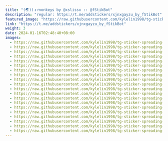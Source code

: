 ```yaml
---
title: "(🌏))﹟𝗆𝗈𝗇𝗄𝖾𝗒𝗌 𝖻𝗒 @xslissx :: @fStikBot"
description: "regular: https://t.me/addstickers/xjnxgayzu_by_fStikBot"
featured_image: "https://raw.githubusercontent.com/kylelin1998/tg-sticker-spreading-worldwide-images/main/img/b44faf07-34a5-4781-83e9-8b4a0edebd6d.jpg"
link: "https://t.me/addstickers/xjnxgayzu_by_fStikBot"
weight: 3
date: 2024-01-16T02:48:40+08:00
images:
  - https://raw.githubusercontent.com/kylelin1998/tg-sticker-spreading-worldwide-images/main/img/b44faf07-34a5-4781-83e9-8b4a0edebd6d.jpg
  - https://raw.githubusercontent.com/kylelin1998/tg-sticker-spreading-worldwide-images/main/img/ca5a212b-d97e-4d39-9d27-f51be59d2e09.jpg
  - https://raw.githubusercontent.com/kylelin1998/tg-sticker-spreading-worldwide-images/main/img/d02de79c-e9eb-48dc-a684-a7a3d871189a.jpg
  - https://raw.githubusercontent.com/kylelin1998/tg-sticker-spreading-worldwide-images/main/img/0269dc72-42f8-47b3-9571-a6ba3d075b0e.jpg
  - https://raw.githubusercontent.com/kylelin1998/tg-sticker-spreading-worldwide-images/main/img/c6b77d36-4872-4ab1-bc98-01087e8fdc2f.jpg
  - https://raw.githubusercontent.com/kylelin1998/tg-sticker-spreading-worldwide-images/main/img/67c85959-a320-43cb-be13-9ad16a259fa0.jpg
  - https://raw.githubusercontent.com/kylelin1998/tg-sticker-spreading-worldwide-images/main/img/eb749bcb-4081-4bb4-b2cc-18a53a9da4e3.jpg
  - https://raw.githubusercontent.com/kylelin1998/tg-sticker-spreading-worldwide-images/main/img/5c9e2966-c43c-4414-acb6-7eb14dd859d4.jpg
  - https://raw.githubusercontent.com/kylelin1998/tg-sticker-spreading-worldwide-images/main/img/9e28e91a-5bef-473f-b442-6fb1b6609b03.jpg
  - https://raw.githubusercontent.com/kylelin1998/tg-sticker-spreading-worldwide-images/main/img/f33b92e4-b7e1-4d8f-9d60-3dd357f7ecbc.jpg
  - https://raw.githubusercontent.com/kylelin1998/tg-sticker-spreading-worldwide-images/main/img/488540a7-a0e3-4811-aefd-967d2a4d8e1d.jpg
  - https://raw.githubusercontent.com/kylelin1998/tg-sticker-spreading-worldwide-images/main/img/19e894d3-1a4e-43f2-8565-3236551946a6.jpg
  - https://raw.githubusercontent.com/kylelin1998/tg-sticker-spreading-worldwide-images/main/img/d117c614-e881-4894-8282-70284000fe26.jpg
  - https://raw.githubusercontent.com/kylelin1998/tg-sticker-spreading-worldwide-images/main/img/e8f63db9-3c7a-4811-9942-8714e715de27.jpg
  - https://raw.githubusercontent.com/kylelin1998/tg-sticker-spreading-worldwide-images/main/img/dce16a2f-6c85-43bf-9eb8-c798bdac6dd4.jpg
  - https://raw.githubusercontent.com/kylelin1998/tg-sticker-spreading-worldwide-images/main/img/edcc8dce-477d-4e41-9db6-e0af966ebb26.jpg
  - https://raw.githubusercontent.com/kylelin1998/tg-sticker-spreading-worldwide-images/main/img/12506ed2-83f2-4c3d-b58b-7769579acd61.jpg
  - https://raw.githubusercontent.com/kylelin1998/tg-sticker-spreading-worldwide-images/main/img/d911c4ff-b6ea-43a0-aabb-48e610f65f01.jpg
  - https://raw.githubusercontent.com/kylelin1998/tg-sticker-spreading-worldwide-images/main/img/2e840afa-5079-4583-893c-3d75335b55ce.jpg
  - https://raw.githubusercontent.com/kylelin1998/tg-sticker-spreading-worldwide-images/main/img/6bc7fafc-b4a1-47f5-89d9-92225e6f12c7.jpg
---
```


